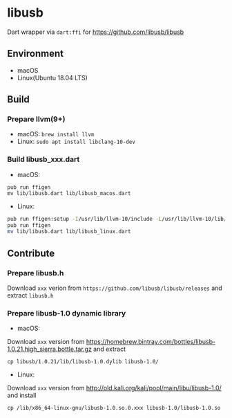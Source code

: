 # libusb

Dart wrapper via `dart:ffi` for https://github.com/libusb/libusb

## Environment

- macOS
- Linux(Ubuntu 18.04 LTS)

## Build

### Prepare llvm(9+)

- macOS: `brew install llvm`
- Linux: `sudo apt install libclang-10-dev`

### Build libusb_xxx.dart

- macOS:

```
pub run ffigen
mv lib/libusb.dart lib/libusb_macos.dart
```

- Linux:

```sh
pub run ffigen:setup -I/usr/lib/llvm-10/include -L/usr/lib/llvm-10/lib/
pub run ffigen
mv lib/libusb.dart lib/libusb_linux.dart
```

## Contribute

### Prepare libusb.h

Download `xxx` verion from `https://github.com/libusb/libusb/releases` and extract `libusb.h`

### Prepare libusb-1.0 dynamic library

- macOS:

Download `xxx` version from https://homebrew.bintray.com/bottles/libusb-1.0.21.high_sierra.bottle.tar.gz and extract

```
cp libusb/1.0.21/lib/libusb-1.0.dylib libusb-1.0/
```

- Linux:

Download `xxx` version from http://old.kali.org/kali/pool/main/libu/libusb-1.0/ and install

```
cp /lib/x86_64-linux-gnu/libusb-1.0.so.0.xxx libusb-1.0/libusb-1.0.so
```